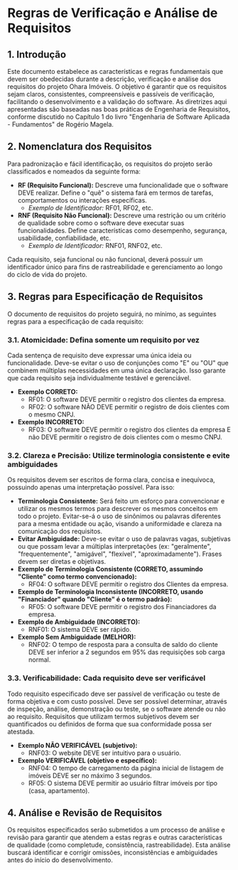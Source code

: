 # **Regras de Verificação e Análise de Requisitos**

## **1\. Introdução**

Este documento estabelece as características e regras fundamentais que devem ser obedecidas durante a descrição, verificação e análise dos requisitos do projeto Ohara Imóveis. O objetivo é garantir que os requisitos sejam claros, consistentes, compreensíveis e passíveis de verificação, facilitando o desenvolvimento e a validação do software. As diretrizes aqui apresentadas são baseadas nas boas práticas de Engenharia de Requisitos, conforme discutido no Capítulo 1 do livro "Engenharia de Software Aplicada \- Fundamentos" de Rogério Magela.

## **2\. Nomenclatura dos Requisitos**

Para padronização e fácil identificação, os requisitos do projeto serão classificados e nomeados da seguinte forma:

* **RF (Requisito Funcional):** Descreve uma funcionalidade que o software DEVE realizar. Define o "quê" o sistema fará em termos de tarefas, comportamentos ou interações específicas.  
  * *Exemplo de Identificador:* RF01, RF02, etc.  
* **RNF (Requisito Não Funcional):** Descreve uma restrição ou um critério de qualidade sobre como o software deve executar suas funcionalidades. Define características como desempenho, segurança, usabilidade, confiabilidade, etc.  
  * *Exemplo de Identificador:* RNF01, RNF02, etc.

Cada requisito, seja funcional ou não funcional, deverá possuir um identificador único para fins de rastreabilidade e gerenciamento ao longo do ciclo de vida do projeto.

## **3\. Regras para Especificação de Requisitos**

O documento de requisitos do projeto seguirá, no mínimo, as seguintes regras para a especificação de cada requisito:

### **3.1. Atomicidade: Defina somente um requisito por vez**

Cada sentença de requisito deve expressar uma única ideia ou funcionalidade. Deve-se evitar o uso de conjunções como "E" ou "OU" que combinem múltiplas necessidades em uma única declaração. Isso garante que cada requisito seja individualmente testável e gerenciável.

* **Exemplo CORRETO:**  
  * RF01: O software DEVE permitir o registro dos clientes da empresa.  
  * RF02: O software NÃO DEVE permitir o registro de dois clientes com o mesmo CNPJ.  
* **Exemplo INCORRETO:**  
  * RF03: O software DEVE permitir o registro dos clientes da empresa E não DEVE permitir o registro de dois clientes com o mesmo CNPJ.

### **3.2. Clareza e Precisão: Utilize terminologia consistente e evite ambiguidades**

Os requisitos devem ser escritos de forma clara, concisa e inequívoca, possuindo apenas uma interpretação possível. Para isso:

* **Terminologia Consistente:** Será feito um esforço para convencionar e utilizar os mesmos termos para descrever os mesmos conceitos em todo o projeto. Evitar-se-á o uso de sinônimos ou palavras diferentes para a mesma entidade ou ação, visando a uniformidade e clareza na comunicação dos requisitos.  
* **Evitar Ambiguidade:** Deve-se evitar o uso de palavras vagas, subjetivas ou que possam levar a múltiplas interpretações (ex: "geralmente", "frequentemente", "amigável", "flexível", "aproximadamente"). Frases devem ser diretas e objetivas.  
* **Exemplo de Terminologia Consistente (CORRETO, assumindo "Cliente" como termo convencionado):**  
  * RF04: O software DEVE permitir o registro dos Clientes da empresa.  
* **Exemplo de Terminologia Inconsistente (INCORRETO, usando "Financiador" quando "Cliente" é o termo padrão):**  
  * RF05: O software DEVE permitir o registro dos Financiadores da empresa.  
* **Exemplo de Ambiguidade (INCORRETO):**  
  * RNF01: O sistema DEVE ser rápido.  
* **Exemplo Sem Ambiguidade (MELHOR):**  
  * RNF02: O tempo de resposta para a consulta de saldo do cliente DEVE ser inferior a 2 segundos em 95% das requisições sob carga normal.

### **3.3. Verificabilidade: Cada requisito deve ser verificável**

Todo requisito especificado deve ser passível de verificação ou teste de forma objetiva e com custo possível. Deve ser possível determinar, através de inspeção, análise, demonstração ou teste, se o software atende ou não ao requisito. Requisitos que utilizam termos subjetivos devem ser quantificados ou definidos de forma que sua conformidade possa ser atestada.

* **Exemplo NÃO VERIFICÁVEL (subjetivo):**  
  * RNF03: O website DEVE ser intuitivo para o usuário.  
* **Exemplo VERIFICÁVEL (objetivo e específico):**  
  * RNF04: O tempo de carregamento da página inicial de listagem de imóveis DEVE ser no máximo 3 segundos.  
  * RF05: O sistema DEVE permitir ao usuário filtrar imóveis por tipo (casa, apartamento).

## **4\. Análise e Revisão de Requisitos**

Os requisitos especificados serão submetidos a um processo de análise e revisão para garantir que atendem a estas regras e outras características de qualidade (como completude, consistência, rastreabilidade). Esta análise buscará identificar e corrigir omissões, inconsistências e ambiguidades antes do início do desenvolvimento.
